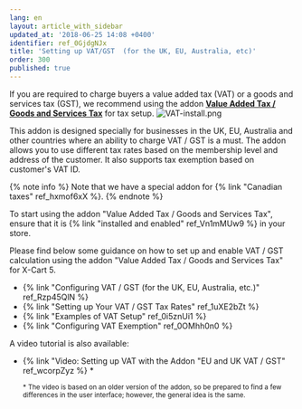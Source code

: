 ```yaml
---
lang: en
layout: article_with_sidebar
updated_at: '2018-06-25 14:08 +0400'
identifier: ref_0GjdgNJx
title: 'Setting up VAT/GST  (for the UK, EU, Australia, etc)'
order: 300
published: true
---
```

If you are required to charge buyers a value added tax (VAT) or a goods and services tax (GST), we recommend using the addon [**Value Added Tax / Goods and Services Tax**](https://market.x-cart.com/addons/uk-vat.html) for tax setup. 
    ![VAT-install.png]({{site.baseurl}}/attachments/ref_0GjdgNJx/VAT-install.png)


This addon is designed specially for businesses in the UK, EU, Australia and other countries where an ability to charge VAT / GST is a must. The addon allows you to use different tax rates based on the membership level and address of the customer. It also supports tax exemption based on customer's VAT ID.

{% note info %}
Note that we have a special addon for {% link "Canadian taxes" ref_hxmof6xX %}.
{% endnote %}

To start using the addon "Value Added Tax / Goods and Services Tax", ensure that it is {% link "installed and enabled" ref_Vn1mMUw9 %} in your store.

Please find below some guidance on how to set up and enable VAT / GST calculation using the addon "Value Added Tax / Goods and Services Tax" for X-Cart 5. 

*  {% link "Configuring VAT / GST (for the UK, EU, Australia, etc.)" ref_Rzp45QlN %}
*  {% link "Setting up Your VAT / GST Tax Rates" ref_1uXE2bZt %}
*  {% link "Examples of VAT Setup" ref_0i5znUi1 %}
*  {% link "Configuring VAT Exemption" ref_0OMhh0n0 %}

A video tutorial is also available:

*   {% link "Video: Setting up VAT with the Addon "EU and UK VAT / GST" ref_wcorpZyz %} *

    <sub>* The video is based on an older version of the addon, so be prepared to find a few differences in the user interface; however, the general idea is the same.</sub>
